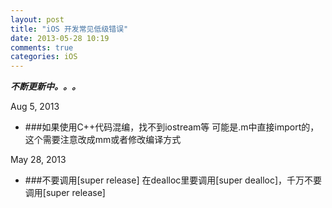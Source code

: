 ```yaml
---
layout: post
title: "iOS 开发常见低级错误"
date: 2013-05-28 10:19
comments: true
categories: iOS
---
```


***不断更新中。。。***

Aug 5, 2013

*	###如果使用C++代码混编，找不到iostream等
	可能是.m中直接import的，这个需要注意改成mm或者修改编译方式


May 28, 2013

*	###不要调用[super  release] 
	在dealloc里要调用[super dealloc]，千万不要调用[super release]
	
	
	
